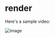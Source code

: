 # render

Here's a sample video:

![image](https://github.com/ContextFormer/render/blob/main/che_multi_velocity.gif)
